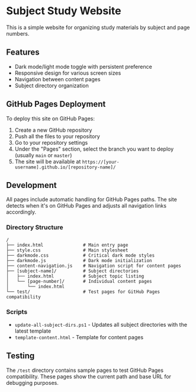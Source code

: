 # Subject Study Website

This is a simple website for organizing study materials by subject and page numbers.

## Features

- Dark mode/light mode toggle with persistent preference
- Responsive design for various screen sizes
- Navigation between content pages
- Subject directory organization

## GitHub Pages Deployment

To deploy this site on GitHub Pages:

1. Create a new GitHub repository
2. Push all the files to your repository
3. Go to your repository settings
4. Under the "Pages" section, select the branch you want to deploy (usually `main` or `master`)
5. The site will be available at `https://[your-username].github.io/[repository-name]/`

## Development

All pages include automatic handling for GitHub Pages paths. The site detects when it's on GitHub Pages and adjusts all navigation links accordingly.

### Directory Structure

```
/
├── index.html               # Main entry page
├── style.css                # Main stylesheet
├── darkmode.css             # Critical dark mode styles
├── darkmode.js              # Dark mode initialization
├── content-navigation.js    # Navigation script for content pages
├── [subject-name]/          # Subject directories
│   ├── index.html           # Subject topic listing
│   └── [page-number]/       # Individual content pages
│       └── index.html
└── test/                    # Test pages for GitHub Pages compatibility
```

### Scripts

- `update-all-subject-dirs.ps1` - Updates all subject directories with the latest template
- `template-content.html` - Template for content pages

## Testing

The `/test` directory contains sample pages to test GitHub Pages compatibility. These pages show the current path and base URL for debugging purposes. 
